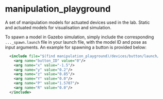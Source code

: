 # manipulation_playground
A set of manipulation models for actuated devices used in the lab. Static and actuated models for visualisation and simulation.

To spawn a model in Gazebo simulation, simply include the corresponding `..._spawn.launch` file in your launch file, with the model ID and pose as input arguments. An example for spawning a button is provided below:
```xml
  <include file="$(find manipulation_playground)/devices/button/launch/button_spawn.launch" >
    <arg name="button_ID" value="0"/>
    <arg name="x" value="-1.5"/>
    <arg name="y" value="0.2"/>
    <arg name="z" value="0.85"/>
    <arg name="Y" value="0.0"/>
    <arg name="P" value="1.5707"/>
    <arg name="R" value="0.0"/>
  </include>
```